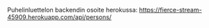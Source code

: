 Puhelinluettelon backendin osoite herokussa:
https://fierce-stream-45909.herokuapp.com/api/persons/

